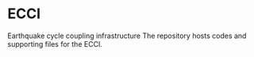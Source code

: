 # ECCI
Earthquake cycle coupling infrastructure
The repository hosts codes and supporting files for the ECCI. 
